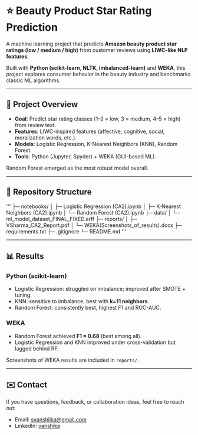 # ⭐ Beauty Product Star Rating Prediction

A machine learning project that predicts **Amazon beauty product star ratings (low / medium / high)** from customer reviews using **LIWC-like NLP features**.  

Built with **Python (scikit-learn, NLTK, imbalanced-learn)** and **WEKA**, this project explores consumer behavior in the beauty industry and benchmarks classic ML algorithms.

---

## 📌 Project Overview
- **Goal**: Predict star rating classes (1–2 = low, 3 = medium, 4–5 = high) from review text.  
- **Features**: LIWC-inspired features (affective, cognitive, social, moralization words, etc.).  
- **Models**: Logistic Regression, K-Nearest Neighbors (KNN), Random Forest.  
- **Tools**: Python (Jupyter, Spyder) + WEKA (GUI-based ML).  

Random Forest emerged as the most robust model overall.

---

## 📂 Repository Structure
'''
├─ notebooks/
│ ├─ Logistic Regression (CA2).ipynb
│ ├─ K-Nearest Neighbors (CA2).ipynb
│ └─ Random Forest (CA2).ipynb
├─ data/
│ └─ ml_model_dataset_FINAL_FIXED.arff
├─ reports/
│ ├─ VSharma_CA2_Report.pdf
│ └─ WEKA(Screenshots_of_results).docx
├─ requirements.txt
├─ .gitignore
└─ README.md
'''

---

## 📊 Results

### Python (scikit-learn)
- Logistic Regression: struggled on imbalance; improved after SMOTE + tuning.  
- KNN: sensitive to imbalance, best with **k=11 neighbors**.  
- Random Forest: consistently best, highest F1 and ROC-AUC.  

### WEKA
- Random Forest achieved **F1 ≈ 0.68** (best among all).  
- Logistic Regression and KNN improved under cross-validation but lagged behind RF.  

Screenshots of WEKA results are included in `reports/`.

---

## ✉️ Contact
If you have questions, feedback, or collaboration ideas, feel free to reach out:  
- Email: [svanshiika@gmail.com](mailto:svanshiika@gmail.com)  
- LinkedIn: [vanshika](https://www.linkedin.com/in/your-profile/svanshiika21)
